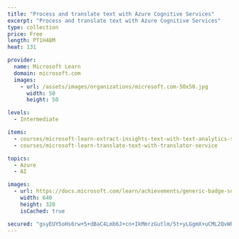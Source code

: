 ```yaml
---
title: "Process and translate text with Azure Cognitive Services"
excerpt: "Process and translate text with Azure Cognitive Services"
type: collection
price: Free
length: PT1H48M
heat: 131

provider:
  name: Microsoft Learn
  domain: microsoft.com
  images:
    - url: /assets/images/organizations/microsoft.com-50x50.jpg
      width: 50
      height: 50

levels:
  - Intermediate

items:
  - courses/microsoft-learn-extract-insights-text-with-text-analytics-service
  - courses/microsoft-learn-translate-text-with-translator-service

topics:
  - Azure
  - AI

images:
  - url: https://docs.microsoft.com/learn/achievements/generic-badge-social.png
    width: 640
    height: 320
    isCached: true

secured: "gsyEUY5oHs6rw+5+dBaC4Lmb6J+cn+IkMmrzGutlm/5t+yLGgmX+uCML2QvWPCPeVyglCsS/NMez06vA4Zac4l5LCMOXx6tAo44z87iAwDRBv4TSp4Vz713BaToUGj8paJT2MQQ/cwzs7qeIuXV9MEaQRhqUw7/W3FJp8YlueTL6Hc7mxJPZgtkUIu6ntYS9qYcyaPpnw2i6TxboEKplGbTU3M+1L+BcuvSn5IdpgT5f6g00xvmJqSePqox3ZowqjNPOcUBH/en9oUwXIdxoF/p8rfhwyOOSTU4e1Ryv9S9Fz0DEN/lVT3LQGkduF2DNCmK+Qx7nNTrDDJnRp/71YQBgvVoCxNt4nOSuJFB5K9Q=;zKeBrWnPspb9r1xKzv6NPw=="
---
```


